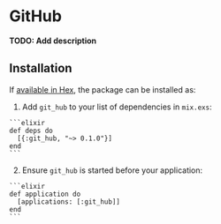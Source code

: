 # GitHub

**TODO: Add description**

## Installation

If [available in Hex](https://hex.pm/docs/publish), the package can be installed as:

  1. Add `git_hub` to your list of dependencies in `mix.exs`:

    ```elixir
    def deps do
      [{:git_hub, "~> 0.1.0"}]
    end
    ```

  2. Ensure `git_hub` is started before your application:

    ```elixir
    def application do
      [applications: [:git_hub]]
    end
    ```

